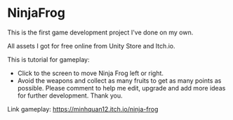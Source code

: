 # NinjaFrog
 This is the first game development project I've done on my own.

All assets I got for free online from Unity Store and Itch.io.

This is tutorial for gameplay:

- Click to the screen to move Ninja Frog left or right.
- Avoid the weapons and collect as many fruits to get as many points as possible.
Please comment to help me edit, upgrade and add more ideas for further development. Thank you.

Link gameplay:
https://minhquan12.itch.io/ninja-frog
